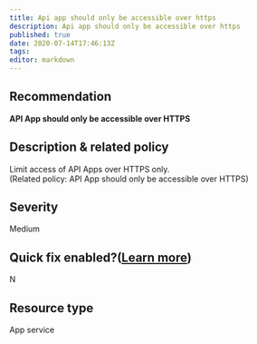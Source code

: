 ```yaml
---
title: Api app should only be accessible over https
description: Api app should only be accessible over https
published: true
date: 2020-07-14T17:46:13Z
tags:
editor: markdown
---
```


## Recommendation
**API App should only be accessible over HTTPS**

## Description & related policy
Limit access of API Apps over HTTPS only.<br>(Related policy: API App should only be accessible over HTTPS)

## Severity
Medium

## Quick fix enabled?([Learn more](https://docs.microsoft.com/azure/security-center/security-center-remediate-recommendations#recommendations-with-quick-fix-remediation))
N

## Resource type
App service




